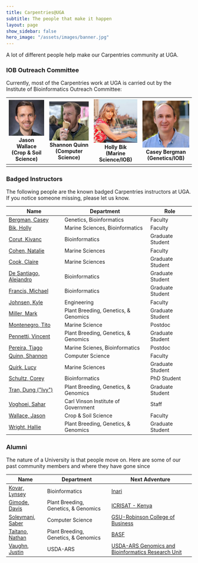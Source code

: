 ```yaml
---
title: Carpentries@UGA
subtitle: The people that make it happen
layout: page
show_sidebar: false
hero_image: "/assets/images/banner.jpg"
---
```


A lot of different people help make our Carpentries community at UGA.

### IOB Outreach Committee
Currently, most of the Carpentries work at UGA is carried out by the Institute of Bioinformatics Outreach Committee:


| <img src="assets/images/people-jason-wallace.jpg" alt="Jason Wallace" width="200"><br>Jason Wallace <br>(Crop & Soil Science) | <img src="assets/images/people-shannon-quinn.jpg" alt="Shannon Quinn" width="200"><br>Shannon Quinn <br>(Computer Science) | <img src="assets/images/people-holly-bik.jpg" alt="Holly Bik" width="200"><br>Holly Bik <br>(Marine Science/IOB) | <img src="assets/images/people-casey-bergman.jpg" alt="Casey Bergman" width="200"><br>Casey Bergman <br>(Genetics/IOB) |
|---|---|---|---|
| | | | |


### Badged Instructors

The following people are the known badged Carpentries instructors at UGA. If you notice someone missing, please let us know.

|Name|Department|Role|
|---|---|---|
|[Bergman, Casey](https://www.genetics.uga.edu/directory/people/casey-bergman)|Genetics, Bioinformatics|Faculty|
|[Bik, Holly](https://www.marsci.uga.edu/directory/people/holly-bik)|Marine Sciences, Bioinformatics|Faculty|
|[Corut, Kivanc](https://www.linkedin.com/in/kivanc-corut/)|Bioinformatics|Graduate Student|
|[Cohen, Natalie](https://www.marsci.uga.edu/directory/people/natalie-cohen)|Marine Sciences|Faculty|
|[Cook, Claire](https://www.marsci.uga.edu/directory/people/claire-zwiers-cook)|Marine Sciences|Graduate Student|
|[De Santiago, Alejandro](https://www.linkedin.com/in/alejandrodesantiago/)|Bioinformatics|Graduate Student|
|[Francis, Michael](https://www.linkedin.com/in/michaelofrancis/)|Bioinformatics|Graduate Student|
|[Johnsen, Kyle](https://engineering.uga.edu/people/profile/kyle-johnsen-ph.d)|Engineering|Faculty|
|[Miller, Mark](https://www.linkedin.com/in/mark-miller-415b0ab7/)|Plant Breeding, Genetics, & Genomics|Graduate Student|
|[Montenegro, Tito](https://www.linkedin.com/in/tito-montenegro/)|Marine Science|Postdoc|
|[Pennetti, Vincent](https://www.linkedin.com/in/vincent-pennetti-77ba0b192/)|Plant Breeding, Genetics, & Genomics|Graduate Student|
|[Pereira, Tiago](https://www.marsci.uga.edu/directory/people/tiago-jose-pereira)|Marine Scienes, Bioinformatics|Postdoc|
|[Quinn, Shannon](https://www.cs.uga.edu/directory/people/shannon-quinn)|Computer Science|Faculty|
|[Quirk, Lucy](https://www.marsci.uga.edu/directory/people/lucy-quirk)|Marine Sciences|Graduate Student|
|[Schultz, Corey](https://www.linkedin.com/in/corey-schultz/)|Bioinformatics|PhD Student|
|[Tran, Dung ("Ivy")](https://www.linkedin.com/in/dungtran12/)|Plant Breeding, Genetics, & Genomics|Graduate Student|
|[Voghoei, Sahar ](https://cviog.uga.edu/about-us/faculty-staff/sahar-voghoei.html)|Carl Vinson Institute of Government|Staff|
|[Wallace, Jason](https://cropsoil.uga.edu/people/faculty/jason-wallace.html)|Crop & Soil Science|Faculty|
|[Wright, Hallie](https://www.linkedin.com/in/hallie-wright-102533a4/)|Plant Breeding, Genetics, & Genomics|Graduate Student|


### Alumni
The nature of a University is that people move on. Here are some of our past community members and where they have gone since

|Name|Department|Next Adventure|
|---|---|---|
|[Kovar, Lynsey](https://www.linkedin.com/in/lkovar/)|Bioinformatics|[Inari](https://inari.com/)|
|[Gimode, Davis](https://expertfinder.cgiar.org/display/ad-Gimode-Davis-ICRISAT)|Plant Breeding, Genetics, & Genomics|[ICRISAT - Kenya](https://www.icrisat.org/tag/kenya/)|
|[Soleymani, Saber](https://www.linkedin.com/in/sabersol/)|Computer Science|[GSU-Robinson College of Business](https://robinson.gsu.edu)|
|[Taitano, Nathan](https://www.linkedin.com/in/nathan-taitano-3720593a/)|Plant Breeding, Genetics, & Genomics|[BASF](https://www.basf.com/us/en.html)|
|[Vaughn, Justin](https://scholar.google.com/citations?user=Udhv0SkAAAAJ&hl=en&oi=ao)|USDA-ARS|[USDA-ARS Genomics and Bioinformatics Research Unit](https://www.ars.usda.gov/southeast-area/stoneville-ms/genomics-and-bioinformatics-research/)|

